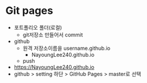 # Git pages

* 포트폴리오 폴더(로컬)
  * git저장소 만들어서 commit
* github
  * 원격 저장소이름을 username.github.io
    * NayoungLee240.github.io
  * push
* https://NayoungLee240.github.io
* github > setting 하단 > GitHub Pages > master로 선택